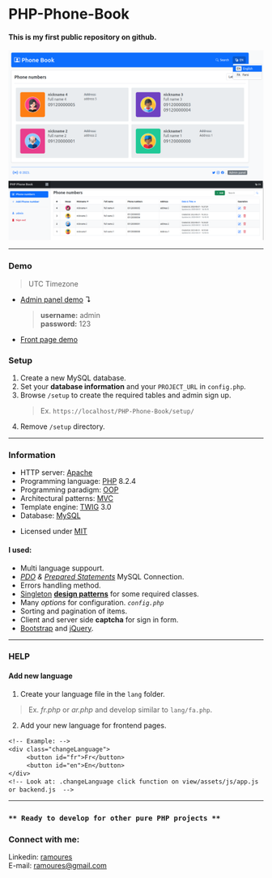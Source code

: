 # PHP-Phone-Book
#### This is my first public repository on github. 

[<img src="screenshot.png">](https://awaweb.ir/projects/free/php_phone_book)
[<img src="screenshot2.png">](https://awaweb.ir/projects/free/php_phone_book/admin2023)

___
### Demo 
> UTC Timezone
+ [Admin panel demo](https://awaweb.ir/projects/free/php_phone_book/admin2023) &#8628;
     > **username:** admin<br> 
     > **password:** 123  
+ [Front page demo](https://awaweb.ir/projects/free/php_phone_book)

### Setup
1. Create a new MySQL database.
2. Set your **database information** and your `PROJECT_URL` in `config.php`.
3. Browse `/setup` to create the required tables and admin sign up.
   > Ex. `https://localhost/PHP-Phone-Book/setup/`
4. Remove `/setup` directory.
___
### Information
+ HTTP server: [Apache](https://httpd.apache.org/) 
+ Programming language: [PHP](https://www.php.net/) 8.2.4
+ Programming paradigm: [OOP](https://en.wikipedia.org/wiki/Object-oriented_programming)
+ Architectural patterns: [MVC](https://en.wikipedia.org/wiki/Model%E2%80%93view%E2%80%93controller)
+ Template engine: [TWIG](https://twig.symfony.com/) 3.0
+ Database: [MySQL](https://www.mysql.com/)
* Licensed under [MIT](https://github.com/ramoures/PHP-Phone-Book/blob/main/LICENSE)

#### I used:
+ Multi language suppourt.
+  *[PDO](https://www.php.net/manual/en/book.pdo.php) & [Prepared Statements](https://www.php.net/manual/en/mysqli.quickstart.prepared-statements.php)* MySQL Connection.
+ Errors handling method.
+ [Singleton](https://en.wikipedia.org/wiki/Singleton_pattern) [**design patterns**](https://en.wikipedia.org/wiki/Design_Patterns) for some required classes.
+ Many *options* for configuration. *`config.php`*
+ Sorting and pagination of items.
+ Client and server side **captcha** for sign in form.
+ [Bootstrap](https://getbootstrap.com/) and [jQuery](https://jquery.com/).
___
### HELP
#### Add new language
1. Create your language file in the `lang` folder.
>Ex. *fr.php* or *ar.php* and develop similar to `lang/fa.php`.
2. Add your new language for frontend pages.<br>
```
<!-- Example: -->
<div class="changeLanguage">
     <button id="fr">Fr</button>
     <button id="en">En</button>
</div>
<!-- Look at: .changeLanguage click function on view/assets/js/app.js or backend.js  -->

```
____

### ``** Ready to develop for other pure PHP projects **``


### Connect with me:
Linkedin: [ramoures](https://www.linkedin.com/in/ramoures/)<br>
E-mail: ramoures@gmail.com
